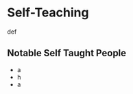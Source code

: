 <html lang="en">
<head>
    <meta charset="UTF-8">
    <meta name="viewport" content="width=device-width, initial-scale=1.0">
    <link rel="stylesheet" href="edit.css">
    <title>Document</title>
</head>
<body>
    <h1>Self-Teaching</h1>
    <p>def</p>
    <h2>Notable Self Taught People</h2>
    <ul>
        <li>a</li>
        <li>h</li>
        <li>a</li>
    </ul>
</body>
</html>
